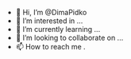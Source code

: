 - 👋 Hi, I’m @DimaPidko
- 👀 I’m interested in ...
- 🌱 I’m currently learning ...
- 💞️ I’m looking to collaborate on ...
- 📫 How to reach me .

<!---
DimaPidko/DimaPidko is a ✨ special ✨ repository because its `README.md` (this file) appears on your GitHub profile.
You can click the Preview link to take a look at your changes.
--->
